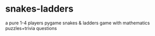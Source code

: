 # snakes-ladders
a pure 1-4 players pygame snakes &amp; ladders game with mathematics puzzles+trivia questions
